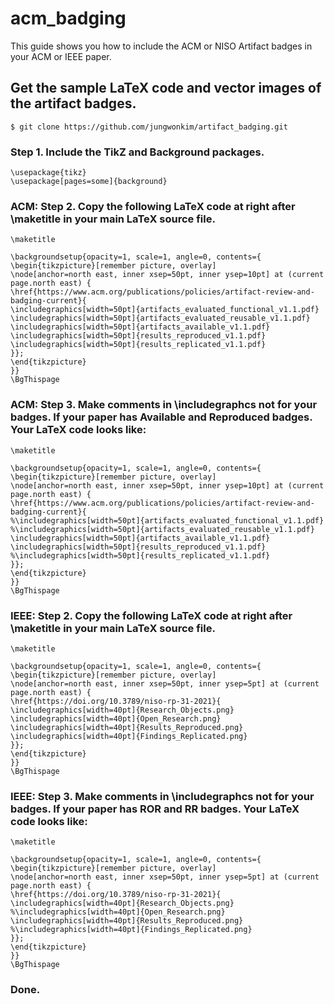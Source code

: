 # acm_badging
This guide shows you how to include the ACM or NISO Artifact badges in your ACM or IEEE paper.

## Get the sample LaTeX code and vector images of the artifact badges.
    $ git clone https://github.com/jungwonkim/artifact_badging.git

### Step 1. Include the TikZ and Background packages.
    \usepackage{tikz}
    \usepackage[pages=some]{background}

### ACM: Step 2. Copy the following LaTeX code at right after \maketitle in your main LaTeX source file.
    \maketitle

    \backgroundsetup{opacity=1, scale=1, angle=0, contents={
    \begin{tikzpicture}[remember picture, overlay]
    \node[anchor=north east, inner xsep=50pt, inner ysep=10pt] at (current page.north east) {
    \href{https://www.acm.org/publications/policies/artifact-review-and-badging-current}{
    \includegraphics[width=50pt]{artifacts_evaluated_functional_v1.1.pdf}
    \includegraphics[width=50pt]{artifacts_evaluated_reusable_v1.1.pdf}
    \includegraphics[width=50pt]{artifacts_available_v1.1.pdf}
    \includegraphics[width=50pt]{results_reproduced_v1.1.pdf}
    \includegraphics[width=50pt]{results_replicated_v1.1.pdf}
    }};
    \end{tikzpicture}
    }}
    \BgThispage

### ACM: Step 3. Make comments in \includegraphcs not for your badges. If your paper has Available and Reproduced badges. Your LaTeX code looks like:
    \maketitle

    \backgroundsetup{opacity=1, scale=1, angle=0, contents={
    \begin{tikzpicture}[remember picture, overlay]
    \node[anchor=north east, inner xsep=50pt, inner ysep=10pt] at (current page.north east) {
    \href{https://www.acm.org/publications/policies/artifact-review-and-badging-current}{
    %\includegraphics[width=50pt]{artifacts_evaluated_functional_v1.1.pdf}
    %\includegraphics[width=50pt]{artifacts_evaluated_reusable_v1.1.pdf}
    \includegraphics[width=50pt]{artifacts_available_v1.1.pdf}
    \includegraphics[width=50pt]{results_reproduced_v1.1.pdf}
    %\includegraphics[width=50pt]{results_replicated_v1.1.pdf}
    }};
    \end{tikzpicture}
    }}
    \BgThispage

### IEEE: Step 2. Copy the following LaTeX code at right after \maketitle in your main LaTeX source file.
    \maketitle

    \backgroundsetup{opacity=1, scale=1, angle=0, contents={
    \begin{tikzpicture}[remember picture, overlay]
    \node[anchor=north east, inner xsep=50pt, inner ysep=5pt] at (current page.north east) {
    \href{https://doi.org/10.3789/niso-rp-31-2021}{
    \includegraphics[width=40pt]{Research_Objects.png}
    \includegraphics[width=40pt]{Open_Research.png}
    \includegraphics[width=40pt]{Results_Reproduced.png}
    \includegraphics[width=40pt]{Findings_Replicated.png}
    }};
    \end{tikzpicture}
    }}
    \BgThispage

### IEEE: Step 3. Make comments in \includegraphcs not for your badges. If your paper has ROR and RR badges. Your LaTeX code looks like:
    \maketitle

    \backgroundsetup{opacity=1, scale=1, angle=0, contents={
    \begin{tikzpicture}[remember picture, overlay]
    \node[anchor=north east, inner xsep=50pt, inner ysep=5pt] at (current page.north east) {
    \href{https://doi.org/10.3789/niso-rp-31-2021}{
    \includegraphics[width=40pt]{Research_Objects.png}
    %\includegraphics[width=40pt]{Open_Research.png}
    \includegraphics[width=40pt]{Results_Reproduced.png}
    %\includegraphics[width=40pt]{Findings_Replicated.png}
    }};
    \end{tikzpicture}
    }}
    \BgThispage
    
### Done.
